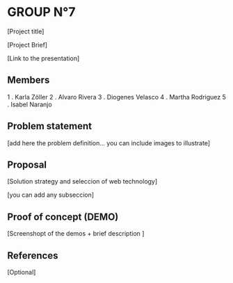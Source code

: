 # GROUP  N°7

[Project title]

[Project Brief]

[Link to the presentation]

## Members

 1 .  Karla Zöller
  2 . Alvaro  Rivera 
 3 . Diogenes Velasco
 4 . Martha Rodriguez
 5 . Isabel Naranjo


## Problem statement

[add here the problem definition... you can include images to illustrate]


## Proposal

[Solution strategy and seleccion of web technology]

[you can add any subseccion]


## Proof of concept (DEMO)

[Screenshopt of the demos + brief description ]


## References

[Optional]
